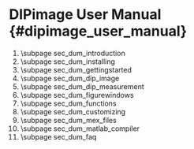 # DIPimage User Manual {#dipimage_user_manual}

[//]: # (DIPlib 3.0)

[//]: # ([c]2017-2019, Cris Luengo.)
[//]: # (Based on original DIPimage usre manual: [c]1999-2014, Delft University of Technology.)

[//]: # (Licensed under the Apache License, Version 2.0 [the "License"];)
[//]: # (you may not use this file except in compliance with the License.)
[//]: # (You may obtain a copy of the License at)
[//]: # ()
[//]: # (   http://www.apache.org/licenses/LICENSE-2.0)
[//]: # ()
[//]: # (Unless required by applicable law or agreed to in writing, software)
[//]: # (distributed under the License is distributed on an "AS IS" BASIS,)
[//]: # (WITHOUT WARRANTIES OR CONDITIONS OF ANY KIND, either express or implied.)
[//]: # (See the License for the specific language governing permissions and)
[//]: # (limitations under the License.)

1. \subpage sec_dum_introduction
2. \subpage sec_dum_installing
3. \subpage sec_dum_gettingstarted
4. \subpage sec_dum_dip_image
5. \subpage sec_dum_dip_measurement
6. \subpage sec_dum_figurewindows
7. \subpage sec_dum_functions
8. \subpage sec_dum_customizing
9. \subpage sec_dum_mex_files
10. \subpage sec_dum_matlab_compiler
11. \subpage sec_dum_faq
